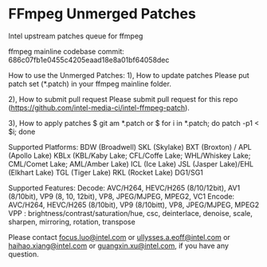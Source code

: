 FFmpeg Unmerged Patches
========================
Intel upstream patches queue for ffmpeg

ffmpeg mainline codebase
commit: 686c07fb1e0455c4205eaad18e8a01bf64058dec

How to use the Unmerged Patches:
1), How to update patches
    Please put patch set (*.patch) in your ffmpeg mainline folder.

2), How to submit pull request
    Please submit pull request for this repo (https://github.com/intel-media-ci/intel-ffmpeg-patch).

3), How to apply patches
    $ git am *.patch
    or
    $ for i in *.patch; do patch -p1 < $i; done

Supported Platforms:
  BDW (Broadwell)
  SKL (Skylake)
  BXT (Broxton) / APL (Apollo Lake)
  KBLx (KBL/Kaby Lake; CFL/Coffe Lake; WHL/Whiskey Lake; CML/Comet Lake; AML/Amber Lake)
  ICL (Ice Lake)
  JSL (Jasper Lake)/EHL (Elkhart Lake)
  TGL (Tiger Lake)
  RKL (Rocket Lake)
  DG1/SG1

Supported Features:
  Decode: AVC/H264, HEVC/H265 (8/10/12bit), AV1 (8/10bit), VP9 (8, 10, 12bit), VP8, JPEG/MJPEG, MPEG2, VC1
  Encode: AVC/H264, HEVC/H265 (8/10bit), VP9 (8/10bitt), VP8, JPEG/MJPEG, MPEG2
  VPP   : brightness/contrast/saturation/hue, csc, deinterlace, denoise, scale, sharpen, mirroring, rotation, transpose

Please contact focus.luo@intel.com or ullysses.a.eoff@intel.com or haihao.xiang@intel.com or guangxin.xu@intel.com, if you have any question.
